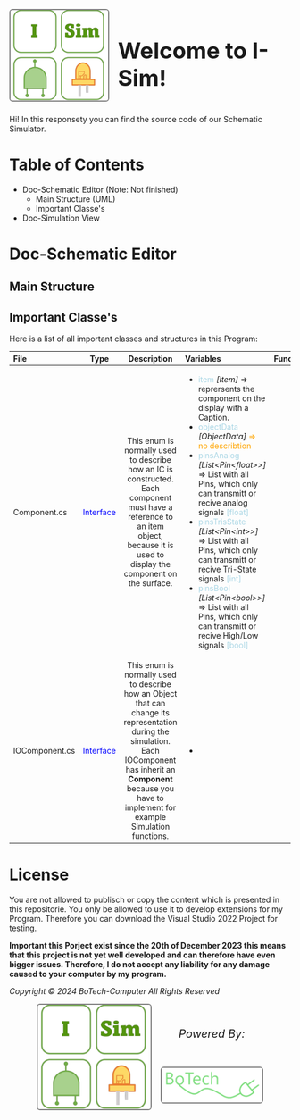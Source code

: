 <html>
<style>
      .container {
        display: flex;
        align-items: center;
        justify-content: center
      }
      img {
        max-width: 100%
      }
      .image {
        flex-basis: 40%
      }
      .text {
        font-size: 20px;
        padding-left: 20px;
      }
  </style>
  <body>
    <div class="container">
      <div class="image">
        <img src="CPU-Sim/Logos/ISimTransparent.png" width="240" style="border: 2px solid gray; border-radius: 6px;">
      </div>
      <div class="text">
        <h1>Welcome to I-Sim!</h1>
      </div>
    </div>
  </body>
</html>

Hi! In this responsety you can find the source code of our Schematic Simulator.
# Table of Contents

 - Doc-Schematic Editor (Note: Not finished)
	 - Main Structure (UML)
	 - Important Classe's
- Doc-Simulation View
# Doc-Schematic Editor
## Main Structure

## Important Classe's
<style>
red { color: red }
green { color: green }
blue { color: blue }
Lblue { color: lightblue }
orange { color: orange }
</style>
Here is a list of all important classes and structures in this Program:

| File  | Type | Description | Variables | Functions |
| :---  |:----:|    :----:   | :----    | :----      |
| Component.cs | <blue>Interface</blue> | This enum is normally used to describe how an IC is constructed. Each component must have a reference to an item object, because it is used to display the component on the surface. | <ul><li><Lblue>item</Lblue> *[Item]* => reprersents the component on the display with a Caption.</li><li> <Lblue>objectData</Lblue> *[ObjectData]*<orange> => no describtion</orange> </li><li> <Lblue>pinsAnalog</Lblue> *[List<Pin<float\>>]* => List with all Pins, which only can transmitt or recive analog signals <Lblue>[float]</Lblue> </li><li> <Lblue>pinsTrisState</Lblue> *[List<Pin<int\>>]* => List with all Pins, which only can transmitt or recive Tri-State signals <Lblue>[int]</Lblue></li><li> <Lblue>pinsBool</Lblue> *[List<Pin<bool\>>]* => List with all Pins, which only can transmitt or recive High/Low signals <Lblue>[bool]</Lblue> </li></ul>|
| IOComponent.cs | <blue>Interface</blue> | This enum is normally used to describe how an Object that can change its representation during the simulation. Each IOComponent has inherit an **Component** because you have to implement for example Simulation functions.| <ul><li></li></ul>|



# License
You are not allowed to publisch or copy the content which is presented in this repositorie. You only be allowed to use it to develop extensions for my Program. Therefore you can download the Visual Studio 2022 Project for testing. 


**Important this Porject exist since the 20th of December 2023 this means that this project is not yet well developed and can therefore have even bigger issues. Therefore, I do not accept any liability for any damage caused to your computer by my program.**

*Copyright © 2024 BoTech-Computer All Rights Reserved*

  <body>
    <div class="container">
      <div class="image">
        <img src="CPU-Sim/Logos/ISimTransparent.png" width="240" style="border: 2px solid gray; border-radius: 6px;">
      </div>
      <div class="text">
        <h6 style="text-align: center; ">Powered By:</h6>
        <a href="https://www.botech-computer.de/"><img src="CPU-Sim/Logos/BoTechLogoTransparent.png" alt="BoTechLogo" width="180"  style="display: block; margin-left: auto; margin-right: auto;border: 2px solid gray; border-radius: 6px;"></a>
      </div>
    </div>
  </body>
